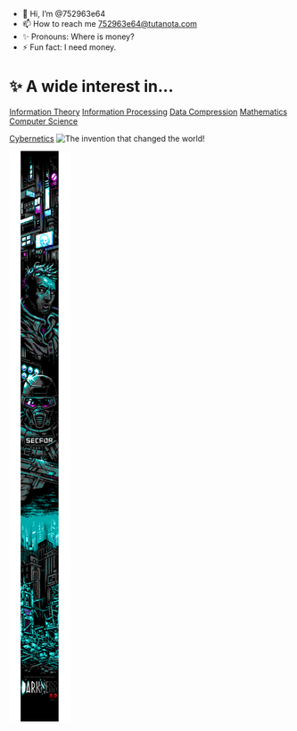 - 👋 Hi, I’m @752963e64
- 📫 How to reach me 752963e64@tutanota.com
- ✨ Pronouns: Where is money?
- ⚡ Fun fact: I need money.

# ✨ A wide interest in...

[Information Theory](https://en.wikipedia.org/wiki/Information_theory)
[Information Processing](https://en.wikipedia.org/wiki/Information_technology)
[Data Compression](https://en.wikipedia.org/wiki/Data_compression)
[Mathematics](https://en.wikipedia.org/wiki/Mathematics)
[Computer Science](https://en.wikipedia.org/wiki/Computer_science)

[Cybernetics](https://en.wikipedia.org/wiki/Cybernetics)
![The invention that changed the world!](https://www.youtube.com/watch?v=pQ2dI_B_Ycg)

![darkness2.0 Honeybadger](./ungenannt-darkness.ans.png)

<!---
752963e64/752963e64 is a ✨ special ✨ repository because its `README.md` (this file) appears on your GitHub profile.
You can click the Preview link to take a look at your changes.
--->
